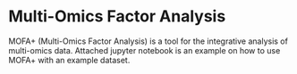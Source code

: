 # Multi-Omics Factor Analysis

MOFA+ (Multi-Omics Factor Analysis) is a tool for the integrative analysis of multi-omics data. Attached jupyter notebook is an example on how to use MOFA+ with an example dataset.
